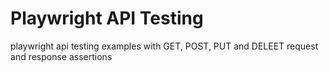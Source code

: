 # Playwright API Testing
playwright api testing examples with GET, POST, PUT and DELEET request and response assertions
